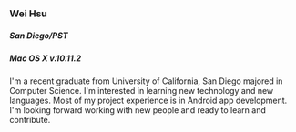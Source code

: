 
### Wei Hsu

##### San Diego/PST

##### Mac OS X v.10.11.2 


I'm a recent graduate from University of California, San Diego majored in Computer Science.
I'm interested in learning new technology and new languages. Most of my project experience is in Android app development.
I'm looking forward working with new people and ready to learn and contribute.





